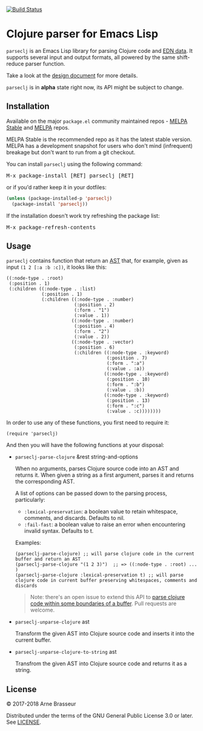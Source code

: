 [![Build Status](https://travis-ci.org/clojure-emacs/parseclj.svg?branch=master)](https://travis-ci.org/clojure-emacs/parseclj)

# Clojure parser for Emacs Lisp

`parseclj` is an Emacs Lisp library for parsing Clojure code and [EDN
data](https://github.com/edn-format/edn). It supports several input and output
formats, all powered by the same shift-reduce parser function.

Take a look at the [design document](DESIGN.md) for more details.

`parseclj` is in **alpha** state right now, its API might be subject to change.

## Installation

Available on the major `package.el` community maintained repos -
[MELPA Stable][] and [MELPA][] repos.

MELPA Stable is the recommended repo as it has the latest stable
version.  MELPA has a development snapshot for users who don't mind
(infrequent) breakage but don't want to run from a git checkout.

You can install `parseclj` using the following command:

<kbd>M-x package-install [RET] parseclj [RET]</kbd>

or if you'd rather keep it in your dotfiles:

```el
(unless (package-installed-p 'parseclj)
  (package-install 'parseclj))
```

If the installation doesn't work try refreshing the package list:

<kbd>M-x package-refresh-contents</kbd>

[melpa]: http://melpa.org
[melpa stable]: http://stable.melpa.org

## Usage

`parseclj` contains function that return an
[AST](https://en.wikipedia.org/wiki/Abstract_syntax_tree) that, for example,
given as input `(1 2 [:a :b :c])`, it looks like this:

``` emacs-lisp
((:node-type . :root)
 (:position . 1)
 (:children ((:node-type . :list)
             (:position . 1)
             (:children ((:node-type . :number)
                         (:position . 2)
                         (:form . "1")
                         (:value . 1))
                        ((:node-type . :number)
                         (:position . 4)
                         (:form . "2")
                         (:value . 2))
                        ((:node-type . :vector)
                         (:position . 6)
                         (:children ((:node-type . :keyword)
                                     (:position . 7)
                                     (:form . ":a")
                                     (:value . :a))
                                    ((:node-type . :keyword)
                                     (:position . 10)
                                     (:form . ":b")
                                     (:value . :b))
                                    ((:node-type . :keyword)
                                     (:position . 13)
                                     (:form . ":c")
                                     (:value . :c))))))))
```

In order to use any of these functions, you first need to require it:

```emacs-lisp
(require 'parseclj)
```

And then you will have the following functions at your disposal:

- `parseclj-parse-clojure` &rest string-and-options

    When no arguments, parses Clojure source code into an AST and returns it.
    When given a string as a first argument, parses it and returns the
    corresponding AST.

    A list of options can be passed down to the parsing process, particularly:
    * `:lexical-preservation`: a boolean value to retain whitespace, comments,
      and discards.  Defaults to nil.
    * `:fail-fast`: a boolean value to raise an error when encountering invalid
      syntax.  Defaults to t.

    Examples:

   ```emacs-lisp
   (parseclj-parse-clojure) ;; will parse clojure code in the current buffer and return an AST
   (parseclj-parse-clojure "(1 2 3)")  ;; => ((:node-type . :root) ... )
   (parseclj-parse-clojure :lexical-preservation t) ;; will parse clojure code in current buffer preserving whitespaces, comments and discards
   ```

    > Note: there's an open issue to extend this API to [parse clojure code within
    > some boundaries of a
    > buffer](https://github.com/clojure-emacs/parseclj/issues/13).  Pull requests
    > are welcome.

- `parseclj-unparse-clojure` ast

    Transform the given AST into Clojure source code and inserts it into the
    current buffer.

- `parseclj-unparse-clojure-to-string` ast

    Transfrom the given AST into Clojure source code and returns it as a string.


## License

&copy; 2017-2018 Arne Brasseur

Distributed under the terms of the GNU General Public License 3.0 or later. See
[LICENSE](LICENSE).
